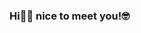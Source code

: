 ### Hi👋🏾 nice to meet you!🤓

<!--
**susiemg/susiemg** is a ✨ _special_ ✨ repository because its `README.md` (this file) appears on your GitHub profile.

Here are some ideas to get you started:

- 🔭 I’m currently working on building a machine learning model that detects heart failure
- 🌱 I’m currently learning coding in Python 
- 😄 Pronouns: She/Her
- ⚡ Fun fact: I love The Office
-->
